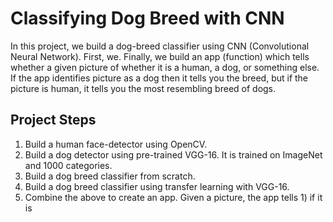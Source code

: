 # Classifying Dog Breed with CNN
In this project, we build a dog-breed classifier using CNN (Convolutional Neural Network). First, we. Finally, we build an app (function) which tells whether a given picture of whether it is a human, a dog, or something else. If the app identifies picture as a dog then it tells you the breed, but if the picture is human, it tells you the most resembling breed of dogs.

## Project Steps
1. Build a human face-detector using OpenCV.
2. Build a dog detector using pre-trained VGG-16. It is trained on ImageNet and 1000 categories.
3. Build a dog breed classifier from scratch.
4. Build a dog breed classifier using transfer learning with VGG-16.
5. Combine the above to create an app. Given a picture, the app tells 1) if it is 
